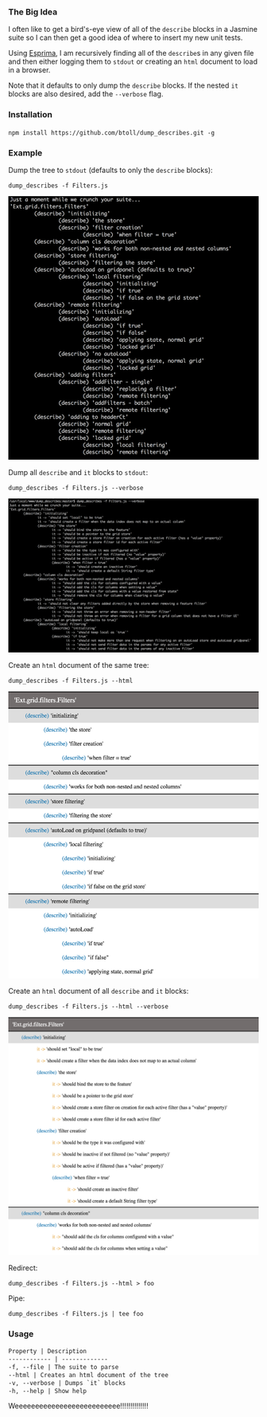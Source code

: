 ### The Big Idea
I often like to get a bird's-eye view of all of the `describe` blocks in a Jasmine suite so I can then get a good idea of where to insert my new unit tests.

Using [Esprima], I am recursively finding all of the `describe`s in any given file and then either logging them to `stdout` or creating an `html` document to load in a browser.

Note that it defaults to only dump the `describe` blocks. If the nested `it` blocks are also desired, add the `--verbose` flag.

### Installation

`npm install https://github.com/btoll/dump_describes.git -g`

### Example

Dump the tree to `stdout` (defaults to only the `describe` blocks):

    dump_describes -f Filters.js

![ScreenShot](/resources/screenshots/log.png?raw=true)

Dump all `describe` and `it` blocks to `stdout`:

    dump_describes -f Filters.js --verbose

![ScreenShot](/resources/screenshots/log_verbose.png?raw=true)

Create an `html` document of the same tree:

    dump_describes -f Filters.js --html

![ScreenShot](/resources/screenshots/html.png?raw=true)

Create an `html` document of all `describe` and `it` blocks:

    dump_describes -f Filters.js --html --verbose

![ScreenShot](/resources/screenshots/html_verbose.png?raw=true)

Redirect:

    dump_describes -f Filters.js --html > foo

Pipe:

    dump_describes -f Filters.js | tee foo

### Usage

    Property | Description
    ------------ | -------------
    -f, --file | The suite to parse
    --html | Creates an html document of the tree
    -v, --verbose | Dumps `it` blocks
    -h, --help | Show help

Weeeeeeeeeeeeeeeeeeeeeeeeee!!!!!!!!!!!!!!

[Esprima]: http://esprima.org/

